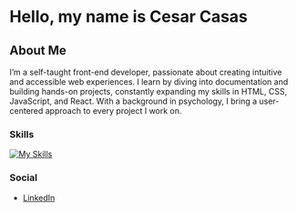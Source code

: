 # Hello, my name is Cesar Casas

## About Me
I’m a self-taught front-end developer, passionate about creating intuitive and accessible web experiences. I learn by diving into documentation and building hands-on projects, constantly expanding my skills in HTML, CSS, JavaScript, and React. With a background in psychology, I bring a user-centered approach to every project I work on.

### Skills

[![My Skills](https://skillicons.dev/icons?i=js,html,css,sass,java,ts,webpack,react,nodejs,jest,npm)](https://skillicons.dev)

### Social
- [LinkedIn](https://www.linkedin.com/in/cesar-casas-526472276/)
